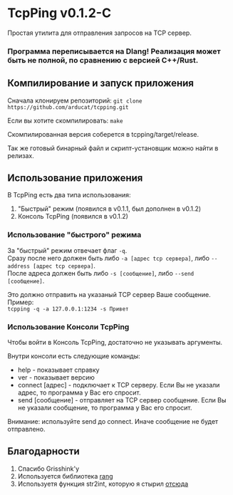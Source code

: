 # TcpPing v0.1.2-C

Простая утилита для отправления запросов на TCP сервер.

### Программа переписывается на Dlang! Реализация может быть не полной, по сравнению с версией C++/Rust.

## Компилирование и запуск приложения


Сначала клонируем репозиторий:
`git clone https://github.com/arducat/tcpping.git`

Если вы хотите скомпилировать:
`make`

Скомпилированная версия соберется в tcpping/target/release.

Так же готовый бинарный файл и скрипт-установщик можно найти в релизах.

## Использование приложения

В TcpPing есть два типа использования:
1. "Быстрый" режим (появился в v0.1.1, был дополнен в v0.1.2)
2. Консоль TcpPing (появился в v0.1.2)

### Использование "быстрого" режима

За "быстрый" режим отвечает флаг `-q`.  
Сразу после него должен быть либо `-a [адрес tcp сервера]`, либо `--address [адрес tcp сервера]`.  
После адреса должен быть либо `-s [сообщение]`, либо `--send [сообщение]`.  

Это должно отправить на указаный TCP сервер Ваше сообщение.  
Пример:  
`tcpping -q -a 127.0.0.1:1234 -s Привет`  

### Использование Консоли TcpPing

Чтобы войти в Консоль TcpPing, достаточно не указывать аргументы.  

Внутри консоли есть следующие команды:  
 -  help - показывает справку  
 -  ver - показывает версию  
 -  connect \[адрес] - подключает к TCP серверу. Если Вы не указали адрес, то программа у Вас его спросит.  
 -  send \[сообщение] - отправляет на TCP сервер сообщение. Если Вы не указали сообщение, то программа у Вас его спросит.  

Внимание: используйте send до connect. Иначе сообщение не будет отправлено.  

## Благодарности
1. Спасибо Grisshink'у
2. Используется библиотека [rang](https://github.com/agauniyal/rang)
3. Используетя функция str2int, которую я стырил [отсюда](https://stackoverflow.com/questions/2111667/compile-time-string-hashing)
